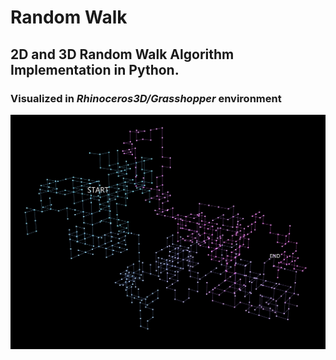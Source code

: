 # Random Walk

## 2D and 3D Random Walk Algorithm Implementation in Python.

### Visualized in *Rhinoceros3D/Grasshopper* environment

![alt randmowalk](https://github.com/zoedesimone/RandomWalk/blob/main/Images/RandomWalk3D_ScreenShot5.jpg?raw=true "Random Walk Image")
